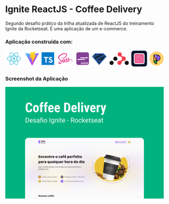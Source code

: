 # Ignite ReactJS - Coffee Delivery
Segundo desafio prático da trilha atualizada de ReactJS do treinamento Ignite da Rocketseat.
É uma aplicação de um e-commerce.
### Aplicação construída com:
<div>
  <img src="/public/techs.png" title="Vite | ReactJS | TypeScript | Sass | Axios | Zod | React Router | React Form | Phosphor Icons" />
</div>

### Screenshot da Aplicação
![Coffee Delivery](/public/capa.png "Coffee Delivery")
